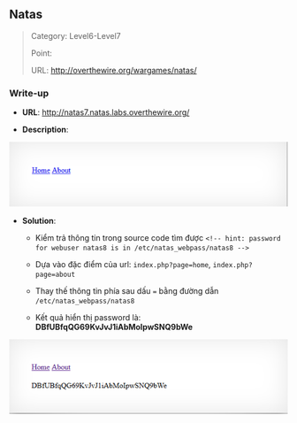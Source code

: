 ## Natas

> Category: Level6-Level7
>
> Point:
>
> URL: http://overthewire.org/wargames/natas/

### Write-up

- **URL**: http://natas7.natas.labs.overthewire.org/

- **Description**: 

<p align="center"><img src="https://github.com/TrinhTu/web_developer/blob/master/Task31_CTF_OverTheWire_Natas/image/14.png"/></p>

- **Solution**:

	+ Kiểm trả thông tin trong source code tìm được `<!-- hint: password for webuser natas8 is in /etc/natas_webpass/natas8 -->`

	+ Dựa vào đặc điểm của url: `index.php?page=home`, `index.php?page=about`

	+ Thay thế thông tin phía sau dấu `=` bằng đường dẫn `/etc/natas_webpass/natas8`

	+ Kết quả hiển thị password là: **DBfUBfqQG69KvJvJ1iAbMoIpwSNQ9bWe**

<p align="center"><img src="https://github.com/TrinhTu/web_developer/blob/master/Task31_CTF_OverTheWire_Natas/image/15.png"/></p>